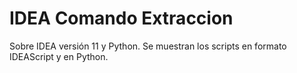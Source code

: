 # IDEA Comando Extraccion
Sobre IDEA versión 11 y Python.
Se muestran los scripts en formato IDEAScript y en Python.
